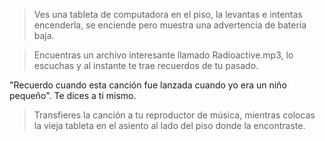 > Ves una tableta de computadora en el piso, la levantas e intentas encenderla, se enciende pero muestra una advertencia de batería baja.

 > Encuentras un archivo interesante llamado Radioactive.mp3, lo escuchas y al instante te trae recuerdos de tu pasado.

 "Recuerdo cuando esta canción fue lanzada cuando yo era un niño pequeño".  Te dices a ti mismo.

 > Transfieres la canción a tu reproductor de música, mientras colocas la vieja tableta en el asiento al lado del piso donde la encontraste.
